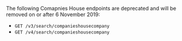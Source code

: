 The following Comapnies House endpoints are deprecated and will be removed on or after 6 November 2019:

- `GET /v3/search/companieshousecompany`
- `GET /v4/search/companieshousecompany`
